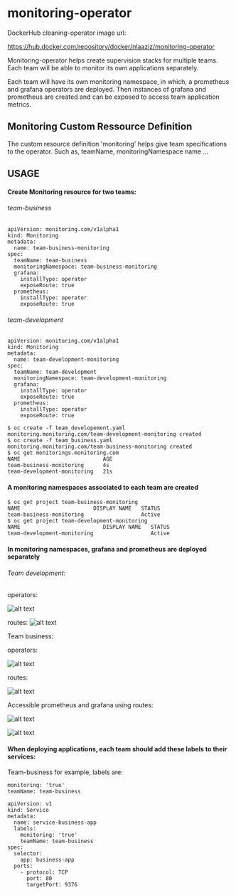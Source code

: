 # monitoring-operator

DockerHub cleaning-operator image url:

https://hub.docker.com/repository/docker/nlaaziz/monitoring-operator


Monitoring-operator helps create supervision stacks for multiple teams. Each team
will be able to monitor its own applications separately.

Each team will have its own monitoring namespace, in which, a prometheus and grafana operators
are deployed. Then instances of grafana and prometheus are created and can be exposed to access
team application metrics.

## Monitoring Custom Ressource Definition

The custom resource definition 'monitoring' helps give team specifications to the operator.
Such as, teamName, monitoringNamespace name ...

## USAGE

#### Create Monitoring resource for two teams:

###### team-business

```
apiVersion: monitoring.com/v1alpha1
kind: Monitoring
metadata:
  name: team-business-monitoring
spec:
  teamName: team-business
  monitoringNamespace: team-business-monitoring
  grafana:
    installType: operator
    exposeRoute: true
  prometheus:
    installType: operator
    exposeRoute: true

```

###### team-development

```
apiVersion: monitoring.com/v1alpha1
kind: Monitoring
metadata:
  name: team-development-monitoring
spec:
  teamName: team-development
  monitoringNamespace: team-development-monitoring
  grafana:
    installType: operator
    exposeRoute: true
  prometheus:
    installType: operator
    exposeRoute: true

```

```
$ oc create -f team_developement.yaml
monitoring.monitoring.com/team-development-monitoring created
$ oc create -f team_business.yaml
monitoring.monitoring.com/team-business-monitoring created
$ oc get monitorings.monitoring.com
NAME                          AGE
team-business-monitoring      4s
team-development-monitoring   21s
```

#### A monitoring namespaces associated to each team are created

```
$ oc get project team-business-monitoring
NAME                       DISPLAY NAME   STATUS
team-business-monitoring                  Active
$ oc get project team-development-monitoring
NAME                          DISPLAY NAME   STATUS
team-development-monitoring                  Active
```

#### In monitoring namespaces, grafana and prometheus are deployed separately

###### Team development:

operators:

![alt text](https://github.com/nlaaziz/monitoring-operator/doc/images/team-dev-monitor.png)

routes:
![alt text](https://github.com/nlaaziz/monitoring-operator/doc/images/team-dev-routes.png)

Team business:

operators:

![alt text](https://github.com/nlaaziz/monitoring-operator/doc/images/team-business-monitor.png)

routes:

![alt text](https://github.com/nlaaziz/monitoring-operator/doc/images/team-business-routes.png)


Accessible prometheus and grafana using routes:

![alt text](https://github.com/nlaaziz/monitoring-operator/doc/images/prometheus.png)

![alt text](https://github.com/nlaaziz/monitoring-operator/doc/images/grafana.png)


#### When deploying applications, each team should add these labels to their services:

Team-business for example, labels are:

```
monitoring: 'true'
teamName: team-business
```

```
apiVersion: v1
kind: Service
metadata:
  name: service-business-app
  labels:
    monitoring: 'true'
    teamName: team-business
spec:
  selector:
    app: business-app
  ports:
    - protocol: TCP
      port: 80
      targetPort: 9376
```
